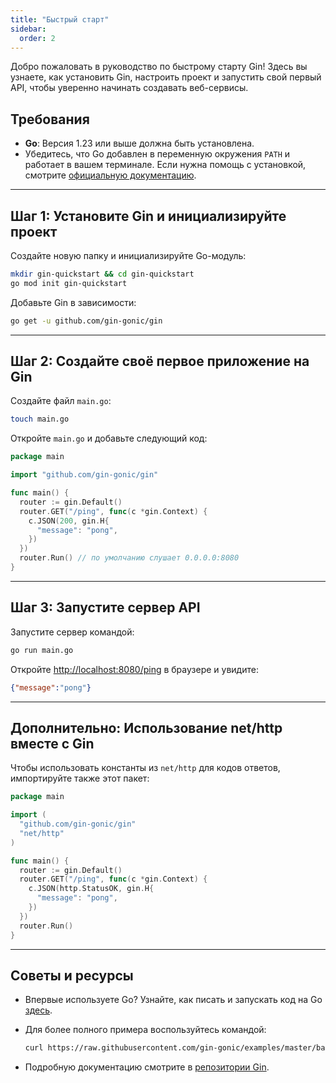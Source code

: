 ```yaml
---
title: "Быстрый старт"
sidebar:
  order: 2
---
```


Добро пожаловать в руководство по быстрому старту Gin! Здесь вы узнаете, как установить Gin, настроить проект и запустить свой первый API, чтобы уверенно начинать создавать веб-сервисы.

## Требования

- **Go**: Версия 1.23 или выше должна быть установлена.
- Убедитесь, что Go добавлен в переменную окружения `PATH` и работает в вашем терминале. Если нужна помощь с установкой, смотрите [официальную документацию](https://golang.org/doc/install).

---

## Шаг 1: Установите Gin и инициализируйте проект

Создайте новую папку и инициализируйте Go-модуль:

```sh
mkdir gin-quickstart && cd gin-quickstart
go mod init gin-quickstart
```

Добавьте Gin в зависимости:

```sh
go get -u github.com/gin-gonic/gin
```

---

## Шаг 2: Создайте своё первое приложение на Gin

Создайте файл `main.go`:

```sh
touch main.go
```

Откройте `main.go` и добавьте следующий код:

```go
package main

import "github.com/gin-gonic/gin"

func main() {
  router := gin.Default()
  router.GET("/ping", func(c *gin.Context) {
    c.JSON(200, gin.H{
      "message": "pong",
    })
  })
  router.Run() // по умолчанию слушает 0.0.0.0:8080
}
```

---

## Шаг 3: Запустите сервер API

Запустите сервер командой:

```sh
go run main.go
```

Откройте [http://localhost:8080/ping](http://localhost:8080/ping) в браузере и увидите:

```json
{"message":"pong"}
```

---

## Дополнительно: Использование net/http вместе с Gin

Чтобы использовать константы из `net/http` для кодов ответов, импортируйте также этот пакет:

```go
package main

import (
  "github.com/gin-gonic/gin"
  "net/http"
)

func main() {
  router := gin.Default()
  router.GET("/ping", func(c *gin.Context) {
    c.JSON(http.StatusOK, gin.H{
      "message": "pong",
    })
  })
  router.Run()
}
```

---

## Советы и ресурсы

- Впервые используете Go? Узнайте, как писать и запускать код на Go [здесь](https://golang.org/doc/code.html).
- Для более полного примера воспользуйтесь командой:

  ```sh
  curl https://raw.githubusercontent.com/gin-gonic/examples/master/basic/main.go > main.go
  ```

- Подробную документацию смотрите в [репозитории Gin](https://github.com/gin-gonic/gin/blob/master/docs/doc.md).
